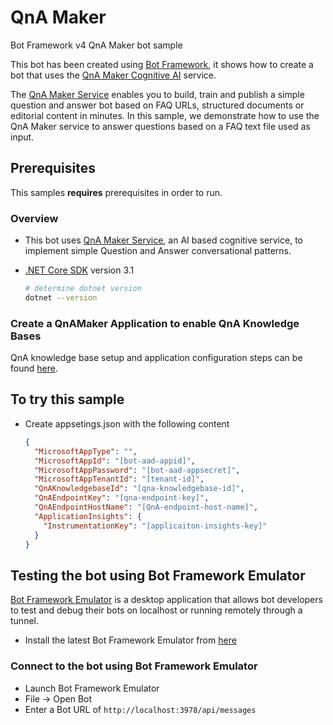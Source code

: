 ﻿# QnA Maker

Bot Framework v4 QnA Maker bot sample

This bot has been created using [Bot Framework](https://dev.botframework.com), it shows how to create a bot that uses the [QnA Maker Cognitive AI](https://www.qnamaker.ai) service.

The [QnA Maker Service](https://www.qnamaker.ai) enables you to build, train and publish a simple question and answer bot based on FAQ URLs, structured documents or editorial content in minutes. In this sample, we demonstrate how to use the QnA Maker service to answer questions based on a FAQ text file used as input.

## Prerequisites

This samples **requires** prerequisites in order to run.

### Overview

- This bot uses [QnA Maker Service](https://www.qnamaker.ai), an AI based cognitive service, to implement simple Question and Answer conversational patterns.

- [.NET Core SDK](https://dotnet.microsoft.com/download) version 3.1

  ```bash
  # determine dotnet version
  dotnet --version
  ```

### Create a QnAMaker Application to enable QnA Knowledge Bases

QnA knowledge base setup and application configuration steps can be found [here](https://aka.ms/qna-instructions).

## To try this sample

- Create appsetings.json with the following content

    ```json
    {
      "MicrosoftAppType": "",
      "MicrosoftAppId": "[bot-aad-appid]",
      "MicrosoftAppPassword": "[bot-aad-appsecret]",
      "MicrosoftAppTenantId": "[tenant-id]",
      "QnAKnowledgebaseId": "[qna-knowledgebase-id]",
      "QnAEndpointKey": "[qna-endpoint-key]",
      "QnAEndpointHostName": "[QnA-endpoint-host-name]",
      "ApplicationInsights": {
        "InstrumentationKey": "[applicaiton-insights-key]"
      }
    }

    ```

## Testing the bot using Bot Framework Emulator

[Bot Framework Emulator](https://github.com/microsoft/botframework-emulator) is a desktop application that allows bot developers to test and debug their bots on localhost or running remotely through a tunnel.

- Install the latest Bot Framework Emulator from [here](https://github.com/Microsoft/BotFramework-Emulator/releases)

### Connect to the bot using Bot Framework Emulator

- Launch Bot Framework Emulator
- File -> Open Bot
- Enter a Bot URL of `http://localhost:3978/api/messages`

